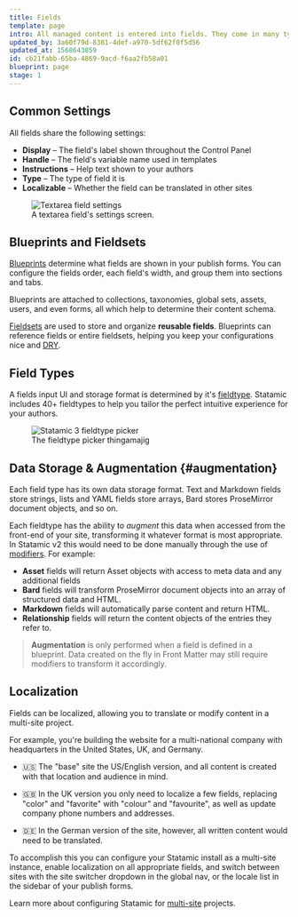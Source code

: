 ```yaml
---
title: Fields
template: page
intro: All managed content is entered into fields. They come in many types, from basic text and select boxes, to rich text fields, and image fields. Fields have common and unique settings, can be grouped into blueprints and fieldsets, and can be translated.
updated_by: 3a60f79d-8381-4def-a970-5df62f0f5d56
updated_at: 1568643859
id: cb21fabb-65ba-4869-9acd-f6aa2fb58a01
blueprint: page
stage: 1
---
```

## Common Settings

All fields share the following settings:

- **Display** – The field's label shown throughout the Control Panel
- **Handle** – The field's variable name used in templates
- **Instructions** – Help text shown to your authors
- **Type** – The type of field it is
- **Localizable** – Whether the field can be translated in other sites

<figure>
    <img src="/img/field-settings.png" alt="Textarea field settings">
    <figcaption>A textarea field's settings screen.</figcaption>
</figure>

## Blueprints and Fieldsets

[Blueprints](/blueprints) determine what fields are shown in your publish forms. You can configure the fields order, each field's width, and group them into sections and tabs.

Blueprints are attached to collections, taxonomies, global sets, assets, users, and even forms, all which help to determine their content schema.

[Fieldsets](/fieldsets) are used to store and organize **reusable fields**. Blueprints can reference fields or entire fieldsets, helping you keep your configurations nice and [DRY][dry].

## Field Types

A fields input UI and storage format is determined by it's [fieldtype](/fieldtypes). Statamic includes 40+ fieldtypes to help you tailor the perfect intuitive experience for your authors.

<figure>
    <img src="/img/fieldtypes.png" alt="Statamic 3 fieldtype picker">
    <figcaption>The fieldtype picker thingamajig</figcaption>
</figure>



## Data Storage & Augmentation {#augmentation}

Each field type has its own data storage format. Text and Markdown fields store strings, lists and YAML fields store arrays, Bard stores ProseMirror document objects, and so on.

Each fieldtype has the ability to _augment_ this data when accessed from the front-end of your site, transforming it whatever format is most appropriate.  In Statamic v2 this would need to be done manually through the use of [modifiers](/modifiers). For example:

- **Asset** fields will return Asset objects with access to meta data and any additional fields
- **Bard** fields will transform ProseMirror document objects into an array of structured data and HTML.
- **Markdown** fields will automatically parse content and return HTML.
- **Relationship** fields will return the content objects of the entries they refer to.

> **Augmentation** is only performed when a field is defined in a blueprint. Data created on the fly in Front Matter may still require modifiers to transform it accordingly.

## Localization

Fields can be localized, allowing you to translate or modify content in a multi-site project.

For example, you're building the website for a multi-national company with headquarters in the United States, UK, and Germany.

- 🇺🇸 The "base" site the US/English version, and all content is created with that location and audience in mind.

- 🇬🇧 In the UK version you only need to localize a few fields, replacing "color" and "favorite" with "colour" and "favourite", as well as update company phone numbers and addresses.

- 🇩🇪 In the German version of the site, however, all written content would need to be translated.

To accomplish this you can configure your Statamic install as a multi-site instance, enable localization on all appropriate fields, and switch between sites with the site switcher dropdown in the global nav, or the locale list in the sidebar of your publish forms.

Learn more about configuring Statamic for [multi-site](/multi-site) projects.




[dry]: https://en.wikipedia.org/wiki/Don%27t_repeat_yourself

